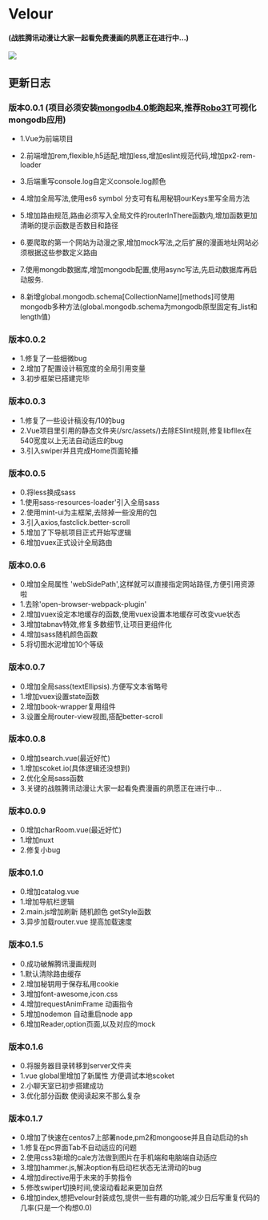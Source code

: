 # Velour
#### (战胜腾讯动漫让大家一起看免费漫画的夙愿正在进行中...)
![](https://github.com/pulessrity/velour/blob/master/assets/logo.jpg?raw=true)
## 更新日志
### 版本0.0.1 (项目必须安装[mongodb4.0](https://www.mongodb.com/download-center?jmp=nav#community)能跑起来,推荐[Robo3T](https://robomongo.org/)可视化mongodb应用)
* 1.Vue为前端项目

* 2.前端增加rem,flexible,h5适配,增加less,增加eslint规范代码,增加px2-rem-loader
* 3.后端重写console.log自定义console.log颜色
* 4.增加全局写法,使用es6 symbol 分支可有私用秘钥ourKeys里写全局方法
* 5.增加路由规范,路由必须写入全局文件的routerInThere函数内,增加函数更加清晰的提示函数是否数目和路径
* 6.要爬取的第一个网站为动漫之家,增加mock写法,之后扩展的漫画地址网站必须根据这些参数定义路由
* 7.使用mongdb数据库,增加mongodb配置,使用async写法,先启动数据库再启动服务.
* 8.新增global.mongodb.schema[CollectionName][methods]可使用mongodb多种方法(global.mongodb.schema为mongodb原型固定有_list和length值)
### 版本0.0.2
* 1.修复了一些细微bug
* 2.增加了配置设计稿宽度的全局引用变量
* 3.初步框架已搭建完毕
### 版本0.0.3
* 1.修复了一些设计稿没有/10的bug
* 2.Vue项目里引用的静态文件夹(/src/assets/)去除ESlint规则,修复libfllex在540宽度以上无法自动适应的bug
* 3.引入swiper并且完成Home页面轮播
### 版本0.0.5
* 0.将less换成sass
* 1.使用sass-resources-loader'引入全局sass
* 2.使用mint-ui为主框架,去除掉一些没用的包
* 3.引入axios,fastclick.better-scroll
* 5.增加了下导航项目正式开始写逻辑
* 6.增加vuex正式设计全局路由
### 版本0.0.6
* 0.增加全局属性 'webSidePath',这样就可以直接指定网站路径,方便引用资源啦
* 1.去除'open-browser-webpack-plugin'
* 2.增加vuex设定本地缓存的函数,使用vuex设置本地缓存可改变vue状态
* 3.增加tabnav特效,修复多数细节,让项目更组件化
* 4.增加sass随机颜色函数
* 5.将切图水泥增加10个等级
### 版本0.0.7
* 0.增加全局sass(textEllipsis).方便写文本省略号
* 1.增加vuex设置state函数
* 2.增加book-wrapper复用组件
* 3.设置全局router-view视图,搭配better-scroll
### 版本0.0.8
* 0.增加search.vue(最近好忙)
* 1.增加scoket.io(具体逻辑还没想到)
* 2.优化全局sass函数
* 3.关键的战胜腾讯动漫让大家一起看免费漫画的夙愿正在进行中...
### 版本0.0.9
* 0.增加charRoom.vue(最近好忙)
* 1.增加nuxt
* 2.修复小bug
### 版本0.1.0
* 0.增加catalog.vue
* 1.增加导航栏逻辑
* 2.main.js增加刷新 随机颜色 getStyle函数
* 3.异步加载router.vue 提高加载速度
### 版本0.1.5
* 0.成功破解腾讯漫画规则
* 1.默认清除路由缓存
* 2.增加秘钥用于保存私用cookie
* 3.增加font-awesome,icon.css
* 4.增加requestAnimFrame 动画指令
* 5.增加nodemon 自动重启node app
* 6.增加Reader,option页面,以及对应的mock
### 版本0.1.6
* 0.将服务器目录转移到server文件夹
* 1.vue global里增加了新属性 方便调试本地scoket
* 2.小聊天室已初步搭建成功
* 3.优化部分函数 使阅读起来不那么复杂
### 版本0.1.7
* 0.增加了快速在centos7上部署node,pm2和mongoose并且自动启动的sh
* 1.修复在pc界面Tab不自动适应的问题
* 2.使用css3新增的cale方法做到图片在手机端和电脑端自动适应
* 3.增加hammer.js,解决option有启动栏状态无法滑动的bug
* 4.增加directive用于未来的手势指令
* 5.修改swiper切换时间,使滚动看起来更加自然
* 6.增加index,想把velour封装成包,提供一些有趣的功能,减少日后写重复代码的几率(只是一个构想0.0)
